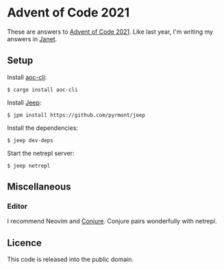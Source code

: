 # Advent of Code 2021

These are answers to [Advent of Code 2021][aoc]. Like last year, I'm
writing my answers in [Janet][].

## Setup

Install [aoc-cli][]:

```shell
$ cargo install aoc-cli
```

Install [Jeep][]:

```shell
$ jpm install https://github.com/pyrmont/jeep
```

Install the dependencies:

```shell
$ jeep dev-deps
```

Start the netrepl server:

```shell
$ jeep netrepl
```

## Miscellaneous

### Editor

I recommend Neovim and [Conjure][]. Conjure pairs wonderfully with netrepl.

## Licence

This code is released into the public domain.

[aoc]: https://adventofcode.com/2021 "Advent of Code 2021"

[Janet]: https://janet-lang.org/ "Janet Programming Language"

[aoc-cli]: https://github.com/scarvalhojr/aoc-cli "aoc-cli, Advent of Code command-line helper tool"

[Jeep]: https://github.com/pyrmont/jeep "Jeep, an alternative project manager for Janet"

[Conjure]: https://conjure.fun "Conjure - Interactive evaluation for Neovim"
